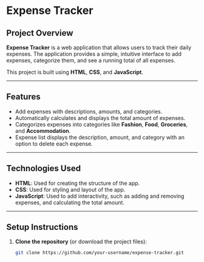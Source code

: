 # Expense Tracker

## Project Overview
**Expense Tracker** is a web application that allows users to track their daily expenses. The application provides a simple, intuitive interface to add expenses, categorize them, and see a running total of all expenses.

This project is built using **HTML**, **CSS**, and **JavaScript**.

---

## Features
- Add expenses with descriptions, amounts, and categories.
- Automatically calculates and displays the total amount of expenses.
- Categorizes expenses into categories like **Fashion**, **Food**, **Groceries**, and **Accommodation**.
- Expense list displays the description, amount, and category with an option to delete each expense.

---

## Technologies Used
- **HTML**: Used for creating the structure of the app.
- **CSS**: Used for styling and layout of the app.
- **JavaScript**: Used to add interactivity, such as adding and removing expenses, and calculating the total amount.

---

## Setup Instructions

1. **Clone the repository** (or download the project files):
   ```bash
   git clone https://github.com/your-username/expense-tracker.git
